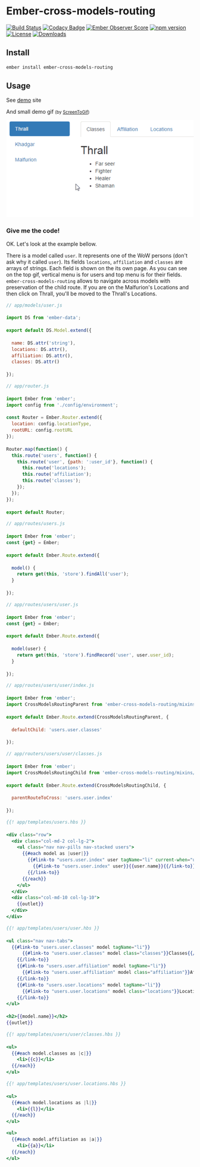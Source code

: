 # Ember-cross-models-routing

[![Build Status](https://travis-ci.org/onechiporenko/ember-cross-models-routing.svg?branch=master)](https://travis-ci.org/onechiporenko/ember-cross-models-routing)
[![Codacy Badge](https://api.codacy.com/project/badge/Grade/b1d0d3eefdf3424db5f74b5f4ae4ad7f)](https://www.codacy.com/app/cv_github/ember-cross-models-routing?utm_source=github.com&amp;utm_medium=referral&amp;utm_content=onechiporenko/ember-cross-models-routing&amp;utm_campaign=Badge_Grade)
[![Ember Observer Score](https://emberobserver.com/badges/ember-cross-models-routing.svg)](https://emberobserver.com/addons/ember-cross-models-routing)
[![npm version](https://badge.fury.io/js/ember-cross-models-routing.png)](http://badge.fury.io/js/ember-cross-models-routing)
[![License](http://img.shields.io/:license-mit-blue.svg)](http://doge.mit-license.org)
[![Downloads](http://img.shields.io/npm/dm/ember-cross-models-routing.svg)](https://www.npmjs.com/package/ember-cross-models-routing)

## Install

```bash
ember install ember-cross-models-routing
```

## Usage

See [demo](http://onechiporenko.github.io/ember-cross-models-routing/) site

And small demo gif <small>(by [ScreenToGif](https://github.com/NickeManarin/ScreenToGif))</small>

![Demo](demo.gif)

### Give me the code!

OK. Let's look at the example bellow.

There is a model called `user`. It represents one of the WoW persons (don't ask why it called `user`). Its fields `locations`, `affiliation` and `classes` are arrays of strings. Each field is shown on the its own page. As you can see on the top gif, vertical menu is for users and top menu is for their fields. `ember-cross-models-routing` allows to navigate across models with preservation of the child route. If you are on the Malfurion's Locations and then click on Thrall, you'll be moved to the Thrall's Locations. 

```javascript
// app/models/user.js

import DS from 'ember-data';

export default DS.Model.extend({

  name: DS.attr('string'),
  locations: DS.attr(),
  affiliation: DS.attr(),
  classes: DS.attr()

});
```

```javascript
// app/router.js

import Ember from 'ember';
import config from './config/environment';

const Router = Ember.Router.extend({
  location: config.locationType,
  rootURL: config.rootURL
});

Router.map(function() {
  this.route('users', function() {
    this.route('user', {path: ':user_id'}, function() {
      this.route('locations');
      this.route('affiliation');
      this.route('classes');
    });
  });
});

export default Router;
```


```javascript
// app/routes/users.js

import Ember from 'ember';
const {get} = Ember;

export default Ember.Route.extend({

  model() {
    return get(this, 'store').findAll('user');
  }

});
```

```javascript
// app/routes/users/user.js

import Ember from 'ember';
const {get} = Ember;

export default Ember.Route.extend({

  model(user) {
    return get(this, 'store').findRecord('user', user.user_id);
  }

});
```

```javascript
// app/routes/users/user/index.js

import Ember from 'ember';
import CrossModelsRoutingParent from 'ember-cross-models-routing/mixins/cross-models-routing-parent';

export default Ember.Route.extend(CrossModelsRoutingParent, {

  defaultChild: 'users.user.classes'

});
```

```javascript
// app/routers/users/user/classes.js

import Ember from 'ember';
import CrossModelsRoutingChild from 'ember-cross-models-routing/mixins/cross-models-routing-child';

export default Ember.Route.extend(CrossModelsRoutingChild, {

  parentRouteToCross: 'users.user.index'

});
```

```handlebars
{{! app/templates/users.hbs }}

<div class="row">
  <div class="col-md-2 col-lg-2">
    <ul class="nav nav-pills nav-stacked users">
      {{#each model as |user|}}
        {{#link-to "users.user.index" user tagName="li" current-when="users.user"}}
          {{#link-to "users.user.index" user}}{{user.name}}{{/link-to}}
        {{/link-to}}
      {{/each}}
    </ul>
  </div>
  <div class="col-md-10 col-lg-10">
    {{outlet}}
  </div>
</div>
```

```handlebars
{{! app/templates/users/user.hbs }}

<ul class="nav nav-tabs">
  {{#link-to "users.user.classes" model tagName="li"}}
      {{#link-to "users.user.classes" model class="classes"}}Classes{{/link-to}}
    {{/link-to}}
    {{#link-to "users.user.affiliation" model tagName="li"}}
      {{#link-to "users.user.affiliation" model class="affiliation"}}Affiliation{{/link-to}}
    {{/link-to}}
    {{#link-to "users.user.locations" model tagName="li"}}
      {{#link-to "users.user.locations" model class="locations"}}Locations{{/link-to}}
    {{/link-to}}
</ul>

<h2>{{model.name}}</h2>
{{outlet}}
```

```handlebars
{{! app/templates/users/user/classes.hbs }}

<ul>
  {{#each model.classes as |c|}}
    <li>{{c}}</li>
  {{/each}}
</ul>
```

```handlebars
{{! app/templates/users/user.locations.hbs }}

<ul>
  {{#each model.locations as |l|}}
    <li>{{l}}</li>
  {{/each}}
</ul>
```

```handlebars
<ul>
  {{#each model.affiliation as |a|}}
    <li>{{a}}</li>
  {{/each}}
</ul>
```